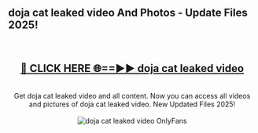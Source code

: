 <h2>doja cat leaked video And Photos - Update Files 2025!</h2>
<br>
<div align="center">
<h2><a href="https://linkcuts.com/hfmhzwbr" rel="nofollow">🔴 CLICK HERE 🌐==►► doja cat leaked video</a></h2>
<br>
Get doja cat leaked video and all content. Now you can access all videos and pictures of doja cat leaked video. New Updated Files 2025!
<br>
<br>
<a href="https://linkcuts.com/hfmhzwbr" rel="nofollow" data-target="animated-image.originalLink"><img src="https://i.ibb.co.com/WyWwxjT/player-gif2.gif" alt="doja cat leaked video OnlyFans" style="max-width: 100%; display: inline-block;" data-target="animated-image.originalImage"></a>
</div>
<br>
